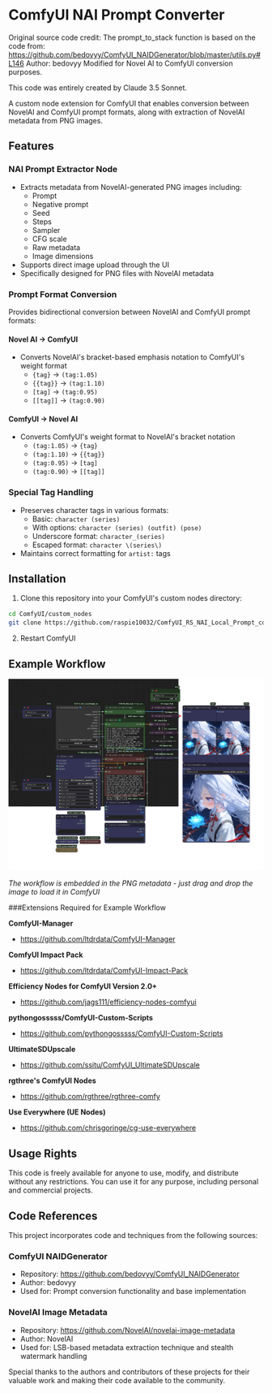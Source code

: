 # ComfyUI NAI Prompt Converter

Original source code credit:
The prompt_to_stack function is based on the code from:
https://github.com/bedovyy/ComfyUI_NAIDGenerator/blob/master/utils.py#L146
Author: bedovyy
Modified for Novel AI to ComfyUI conversion purposes.

This code was entirely created by Claude 3.5 Sonnet.

A custom node extension for ComfyUI that enables conversion between NovelAI and ComfyUI prompt formats, along with extraction of NovelAI metadata from PNG images.

## Features

### NAI Prompt Extractor Node
- Extracts metadata from NovelAI-generated PNG images including:
  - Prompt
  - Negative prompt
  - Seed
  - Steps
  - Sampler
  - CFG scale
  - Raw metadata
  - Image dimensions
- Supports direct image upload through the UI
- Specifically designed for PNG files with NovelAI metadata

### Prompt Format Conversion
Provides bidirectional conversion between NovelAI and ComfyUI prompt formats:

#### Novel AI → ComfyUI
- Converts NovelAI's bracket-based emphasis notation to ComfyUI's weight format
  - `{tag}` → `(tag:1.05)`
  - `{{tag}}` → `(tag:1.10)`
  - `[tag]` → `(tag:0.95)`
  - `[[tag]]` → `(tag:0.90)`

#### ComfyUI → Novel AI
- Converts ComfyUI's weight format to NovelAI's bracket notation
  - `(tag:1.05)` → `{tag}`
  - `(tag:1.10)` → `{{tag}}`
  - `(tag:0.95)` → `[tag]`
  - `(tag:0.90)` → `[[tag]]`

### Special Tag Handling
- Preserves character tags in various formats:
  - Basic: `character (series)`
  - With options: `character (series) (outfit) (pose)`
  - Underscore format: `character_(series)`
  - Escaped format: `character \(series\)`
- Maintains correct formatting for `artist:` tags

## Installation

1. Clone this repository into your ComfyUI's custom nodes directory:
```bash
cd ComfyUI/custom_nodes
git clone https://github.com/raspie10032/ComfyUI_RS_NAI_Local_Prompt_converter
```

2. Restart ComfyUI

## Example Workflow

![Example Workflow](workflow_examples/example_workflow.png)

*The workflow is embedded in the PNG metadata - just drag and drop the image to load it in ComfyUI*

###Extensions Required for Example Workflow

**ComfyUI-Manager**
- https://github.com/ltdrdata/ComfyUI-Manager

**ComfyUI Impact Pack**
- https://github.com/ltdrdata/ComfyUI-Impact-Pack

**Efficiency Nodes for ComfyUI Version 2.0+**
- https://github.com/jags111/efficiency-nodes-comfyui

**pythongosssss/ComfyUI-Custom-Scripts**
- https://github.com/pythongosssss/ComfyUI-Custom-Scripts

**UltimateSDUpscale**
- https://github.com/ssitu/ComfyUI_UltimateSDUpscale

**rgthree's ComfyUI Nodes**
- https://github.com/rgthree/rgthree-comfy

**Use Everywhere (UE Nodes)**
- https://github.com/chrisgoringe/cg-use-everywhere

## Usage Rights
This code is freely available for anyone to use, modify, and distribute without any restrictions. You can use it for any purpose, including personal and commercial projects.

## Code References

This project incorporates code and techniques from the following sources:

### ComfyUI NAIDGenerator
- Repository: https://github.com/bedovyy/ComfyUI_NAIDGenerator
- Author: bedovyy
- Used for: Prompt conversion functionality and base implementation

### NovelAI Image Metadata
- Repository: https://github.com/NovelAI/novelai-image-metadata
- Author: NovelAI
- Used for: LSB-based metadata extraction technique and stealth watermark handling

Special thanks to the authors and contributors of these projects for their valuable work and making their code available to the community.